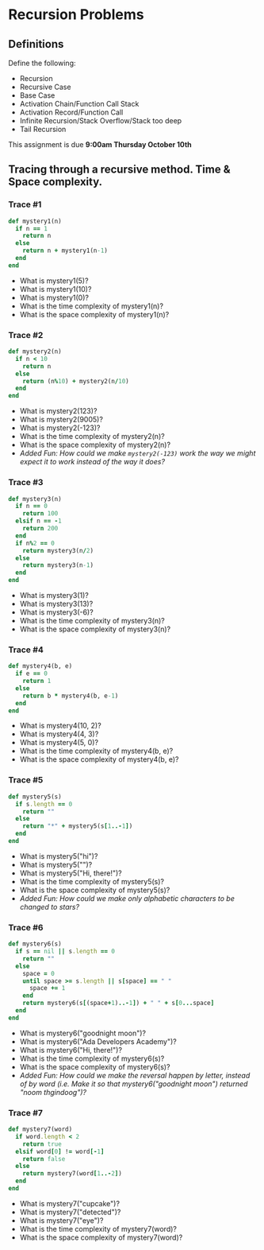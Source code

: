 # Recursion Problems

## Definitions

Define the following: 
- Recursion
- Recursive Case
- Base Case
- Activation Chain/Function Call Stack
- Activation Record/Function Call
- Infinite Recursion/Stack Overflow/Stack too deep
- Tail Recursion

This assignment is due **9:00am Thursday October 10th**

## Tracing through a recursive method. Time & Space complexity.

### Trace #1
```ruby
def mystery1(n)
  if n == 1
    return n
  else
    return n + mystery1(n-1)
  end
end
```

- What is mystery1(5)?
- What is mystery1(10)?
- What is mystery1(0)?
- What is the time complexity of mystery1(n)?
- What is the space complexity of mystery1(n)?

### Trace #2
```ruby
def mystery2(n)
  if n < 10
    return n
  else
    return (n%10) + mystery2(n/10)
  end
end
```

- What is mystery2(123)?
- What is mystery2(9005)?
- What is mystery2(-123)?
- What is the time complexity of mystery2(n)?
- What is the space complexity of mystery2(n)?
- _Added Fun: How could we make `mystery2(-123)` work the way we might expect it to work instead of the way it does?_

### Trace #3
```ruby
def mystery3(n)
  if n == 0
    return 100
  elsif n == -1
    return 200
  end
  if n%2 == 0
    return mystery3(n/2)
  else
    return mystery3(n-1)
  end
end
```

- What is mystery3(1)?
- What is mystery3(13)?
- What is mystery3(-6)?
- What is the time complexity of mystery3(n)?
- What is the space complexity of mystery3(n)?

### Trace #4
```ruby
def mystery4(b, e)
  if e == 0
    return 1
  else
    return b * mystery4(b, e-1)
  end
end
```

- What is mystery4(10, 2)?
- What is mystery4(4, 3)?
- What is mystery4(5, 0)?
- What is the time complexity of mystery4(b, e)?
- What is the space complexity of mystery4(b, e)?

### Trace #5
```ruby
def mystery5(s)
  if s.length == 0
    return ""
  else
    return "*" + mystery5(s[1..-1])
  end
end
```

- What is mystery5("hi")?
- What is mystery5("")?
- What is mystery5("Hi, there!")?
- What is the time complexity of mystery5(s)?
- What is the space complexity of mystery5(s)?
- _Added Fun: How could we make only alphabetic characters to be changed to stars?_

### Trace #6
```ruby
def mystery6(s)
  if s == nil || s.length == 0
    return ""
  else
    space = 0
    until space >= s.length || s[space] == " "
      space += 1
    end
    return mystery6(s[(space+1)..-1]) + " " + s[0...space]
  end
end
```

- What is mystery6("goodnight moon")?
- What is mystery6("Ada Developers Academy")?
- What is mystery6("Hi, there!")?
- What is the time complexity of mystery6(s)?
- What is the space complexity of mystery6(s)?
- _Added Fun: How could we make the reversal happen by letter, instead of by word (i.e. Make it so that mystery6("goodnight moon") returned "noom thgindoog")?_

### Trace #7
```ruby
def mystery7(word)
  if word.length < 2
    return true
  elsif word[0] != word[-1]
    return false
  else
    return mystery7(word[1..-2])
  end
end
```

- What is mystery7("cupcake")?
- What is mystery7("detected")?
- What is mystery7("eye")?
- What is the time complexity of mystery7(word)?
- What is the space complexity of mystery7(word)?
